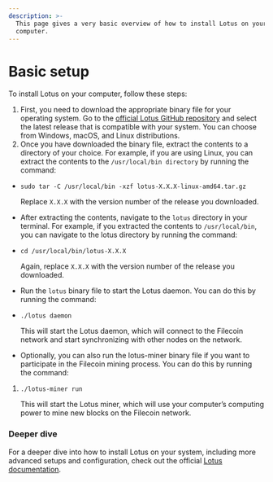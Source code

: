 ```yaml
---
description: >-
  This page gives a very basic overview of how to install Lotus on your
  computer.
---
```


# Basic setup

To install Lotus on your computer, follow these steps:

1. First, you need to download the appropriate binary file for your operating system. Go to the [official Lotus GitHub repository](https://github.com/filecoin-project/lotus) and select the latest release that is compatible with your system. You can choose from Windows, macOS, and Linux distributions.
2. Once you have downloaded the binary file, extract the contents to a directory of your choice. For example, if you are using Linux, you can extract the contents to the `/usr/local/bin directory` by running the command:

*   ```shell
    sudo tar -C /usr/local/bin -xzf lotus-X.X.X-linux-amd64.tar.gz
    ```

    Replace `X.X.X` with the version number of the release you downloaded.
* After extracting the contents, navigate to the `lotus` directory in your terminal. For example, if you extracted the contents to `/usr/local/bin`, you can navigate to the lotus directory by running the command:
*   ```shell
    cd /usr/local/bin/lotus-X.X.X
    ```

    Again, replace `X.X.X` with the version number of the release you downloaded.
* Run the `lotus` binary file to start the Lotus daemon. You can do this by running the command:
*   ```shell
    ./lotus daemon
    ```

    This will start the Lotus daemon, which will connect to the Filecoin network and start synchronizing with other nodes on the network.
* Optionally, you can also run the lotus-miner binary file if you want to participate in the Filecoin mining process. You can do this by running the command:

1.  ```shell
    ./lotus-miner run
    ```

    This will start the Lotus miner, which will use your computer’s computing power to mine new blocks on the Filecoin network.

### Deeper dive

For a deeper dive into how to install Lotus on your system, including more advanced setups and configuration, check out the official [Lotus documentation](https://lotus.filecoin.io/lotus/install/prerequisites/).
